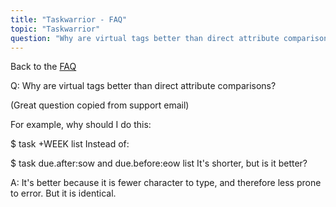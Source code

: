 ```yaml
---
title: "Taskwarrior - FAQ"
topic: "Taskwarrior"
question: "Why are virtual tags better than direct attribute comparisons?"
---
```


Back to the [FAQ](/support/faq)

Q: Why are virtual tags better than direct attribute comparisons?

(Great question copied from support email)

For example, why should I do this:

$ task +WEEK list
Instead of:

$ task due.after:sow and due.before:eow list
It's shorter, but is it better?

A: It's better because it is fewer character to type, and therefore less prone to error.
But it is identical.
